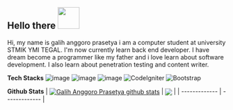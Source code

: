 <h2> Hello there <img src="https://media.giphy.com/media/mGcNjsfWAjY5AEZNw6/giphy.gif" width="50"></h2>

Hi, my name is galih anggoro prasetya i am a computer student at university STMIK YMI TEGAL. I'm now currently learn back end developer. I have dream become a programmer like my father and i love learn about software development. I also learn about penetration testing and content writer.

**Tech Stacks**
![image](https://user-images.githubusercontent.com/83481679/183071192-341df017-24a4-4554-8ebf-0369de82c1d1.png)
![image](https://user-images.githubusercontent.com/83481679/183071252-d4fdd92d-b997-4a17-926c-353de82b09c5.png)
![image](https://user-images.githubusercontent.com/83481679/183071286-8b84f430-d7a3-45af-93eb-b10f3838bcdc.png)
![CodeIgniter](https://img.shields.io/badge/codeigniter-%23F05033.svg?style=for-the-badge&logo=codeigniter&logoColor=white)
![Bootstrap](https://img.shields.io/badge/bootstrap-%23563D7C.svg?style=for-the-badge&logo=bootstrap&logoColor=white)



**Github Stats**
| <a href="https://github.com/anuraghazra/github-readme-stats"><img align="center" src="https://github-readme-stats.vercel.app/api?username=galihap76&show_icons=true&bg_color=0000" alt="Galih Anggoro Prasetya github stats" /></a> | <a href="https://github.com/anuraghazra/github-readme-stats"><img align="center" src="https://github-readme-stats.vercel.app/api/top-langs/?username=galihap76&langs_count=10&hide=batchfile,pascal,hack,roff,shell,scss&layout=compact&bg_color=0000" /></a> |
| ------------- | ------------- |
